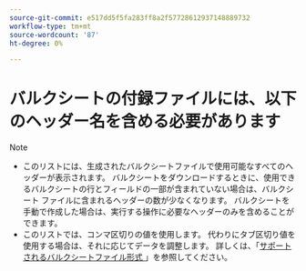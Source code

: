 ```yaml
---
source-git-commit: e517dd5f5fa283ff8a2f57728612937148889732
workflow-type: tm+mt
source-wordcount: '87'
ht-degree: 0%

---
```

# バルクシートの付録ファイルには、以下のヘッダー名を含める必要があります

>[!NOTE]
>
>* このリストには、生成されたバルクシートファイルで使用可能なすべてのヘッダーが表示されます。 バルクシートをダウンロードするときに、使用できるバルクシートの行とフィールドの一部が含まれていない場合は、バルクシート ファイルに含まれるヘッダーの数が少なくなります。 バルクシートを手動で作成した場合は、実行する操作に必要なヘッダーのみを含めることができます。
>* このリストでは、コンマ区切りの値を使用します。 代わりにタブ区切り値を使用する場合は、それに応じてデータを調整します。 詳しくは、「[&#x200B; サポートされるバルクシートファイル形式 &#x200B;](/help/search-social-commerce/campaign-management/bulksheets/bulksheet-data-formats/bulksheet-file-formats.md)」を参照してください。
